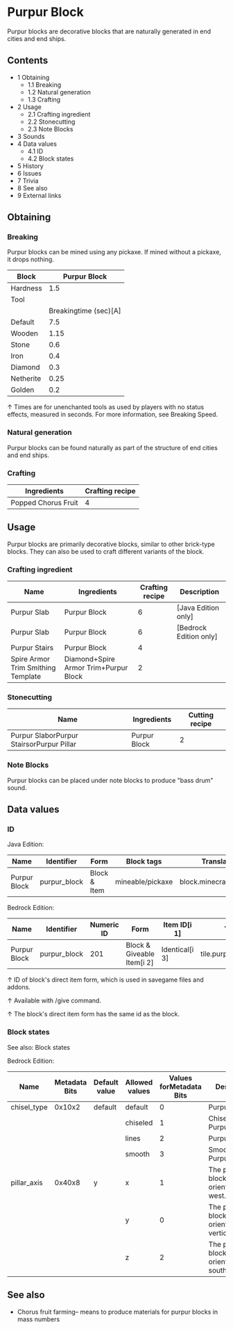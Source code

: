 # Purpur Block
Purpur blocks are decorative blocks that are naturally generated in end cities and end ships.

## Contents
- 1 Obtaining
	- 1.1 Breaking
	- 1.2 Natural generation
	- 1.3 Crafting
- 2 Usage
	- 2.1 Crafting ingredient
	- 2.2 Stonecutting
	- 2.3 Note Blocks
- 3 Sounds
- 4 Data values
	- 4.1 ID
	- 4.2 Block states
- 5 History
- 6 Issues
- 7 Trivia
- 8 See also
- 9 External links

## Obtaining
### Breaking
Purpur blocks can be mined using any pickaxe. If mined without a pickaxe, it drops nothing.

| Block     | Purpur Block          |
|-----------|-----------------------|
| Hardness  | 1.5                   |
| Tool      |                       |
|           | Breakingtime (sec)[A] |
| Default   | 7.5                   |
| Wooden    | 1.15                  |
| Stone     | 0.6                   |
| Iron      | 0.4                   |
| Diamond   | 0.3                   |
| Netherite | 0.25                  |
| Golden    | 0.2                   |


↑ Times are for unenchanted tools as used by players with no status effects, measured in seconds. For more information, see Breaking Speed.


### Natural generation
Purpur blocks can be found naturally as part of the structure of end cities and end ships.

### Crafting
| Ingredients         | Crafting recipe |
|---------------------|-----------------|
| Popped Chorus Fruit | 4               |

## Usage
Purpur blocks are primarily decorative blocks, similar to other brick-type blocks. They can also be used to craft different variants of the block. 

### Crafting ingredient
| Name                               | Ingredients                           | Crafting recipe | Description              |
|------------------------------------|---------------------------------------|-----------------|--------------------------|
| Purpur Slab                        | Purpur Block                          | 6               | ‌[Java Edition  only]    |
| Purpur Slab                        | Purpur Block                          | 6               | ‌[Bedrock Edition  only] |
| Purpur Stairs                      | Purpur Block                          | 4               |                          |
| Spire Armor Trim Smithing Template | Diamond+Spire Armor Trim+Purpur Block | 2               |                          |

### Stonecutting
| Name                                      | Ingredients  | Cutting recipe |
|-------------------------------------------|--------------|----------------|
| Purpur SlaborPurpur StairsorPurpur Pillar | Purpur Block | 2              |

### Note Blocks
Purpur blocks can be placed under note blocks to produce "bass drum" sound.

## Data values
### ID
Java Edition:

| Name         | Identifier   | Form         | Block tags       | Translation key              |
|--------------|--------------|--------------|------------------|------------------------------|
| Purpur Block | purpur_block | Block & Item | mineable/pickaxe | block.minecraft.purpur_block |

Bedrock Edition:

| Name         | Identifier   | Numeric ID | Form                       | Item ID[i 1]   | Translation key                |
|--------------|--------------|------------|----------------------------|----------------|--------------------------------|
| Purpur Block | purpur_block | 201        | Block & Giveable Item[i 2] | Identical[i 3] | tile.purpur_block.default.name |


↑ ID of block's direct item form, which is used in savegame files and addons.

↑ Available with /give command.

↑ The block's direct item form has the same id as the block.


### Block states
See also: Block states

Bedrock Edition:

| Name        | Metadata Bits | Default value | Allowed values | Values forMetadata Bits | Description                               |
|-------------|---------------|---------------|----------------|-------------------------|-------------------------------------------|
| chisel_type | 0x10x2        | default       | default        | 0                       | Purpur Block                              |
|             |               |               | chiseled       | 1                       | Chiseled Purpur(Unused)                   |
|             |               |               | lines          | 2                       | Purpur Pillar                             |
|             |               |               | smooth         | 3                       | Smooth Purpur(Unused)                     |
| pillar_axis | 0x40x8        | y             | x              | 1                       | The purpur block is oriented east–west.   |
|             |               |               | y              | 0                       | The purpur block is oriented vertically.  |
|             |               |               | z              | 2                       | The purpur block is oriented north–south. |



## See also
- Chorus fruit farming– means to produce materials for purpur blocks in mass numbers


